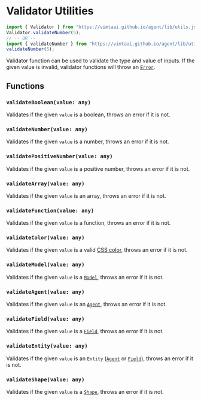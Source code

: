 # Validator Utilities

```js
import { Validator } from "https://vimtaai.github.io/agent/lib/utils.js"
Validator.validateNumber(5);
// -- OR --
import { validateNumber } from "https://vimtaai.github.io/agent/lib/utils.js";
validateNumber(5);
```

Validator function can be used to validate the type and value of inputs. If the given value is invalid, validator functions will throw an [`Error`][error].

## Functions

### `validateBoolean(value: any)`

Validates if the given `value` is a boolean, throws an error if it is not.

### `validateNumber(value: any)`

Validates if the given `value` is a number, throws an error if it is not.

### `validatePositiveNumber(value: any)`

Validates if the given `value` is a positive number, throws an error if it is not.

### `validateArray(value: any)`

Validates if the given `value` is an array, throws an error if it is not.

### `validateFunction(value: any)`

Validates if the given `value` is a function, throws an error if it is not.

### `validateColor(value: any)`

Validates if the given `value` is a valid [CSS color][color], throws an error if it is not.

### `validateModel(value: any)`

Validates if the given `value` is a [`Model`][model], throws an error if it is not.

### `validateAgent(value: any)`

Validates if the given `value` is an [`Agent`][agent], throws an error if it is not.

### `validateField(value: any)`

Validates if the given `value` is a [`Field`][field], throws an error if it is not.

### `validateEntity(value: any)`

Validates if the given `value` is an `Entity` ([`Agent`][agent] or [`Field`][field]), throws an error if it is not.

### `validateShape(value: any)`

Validates if the given `value` is a [`Shape`][shape], throws an error if it is not.

[model]: /api/model
[agent]: /api/agent
[field]: /api/field
[shape]: /api/shape
[color]: https://developer.mozilla.org/en-US/docs/Web/CSS/color_value
[error]: https://developer.mozilla.org/en-US/docs/Web/JavaScript/Reference/Global_Objects/Error
